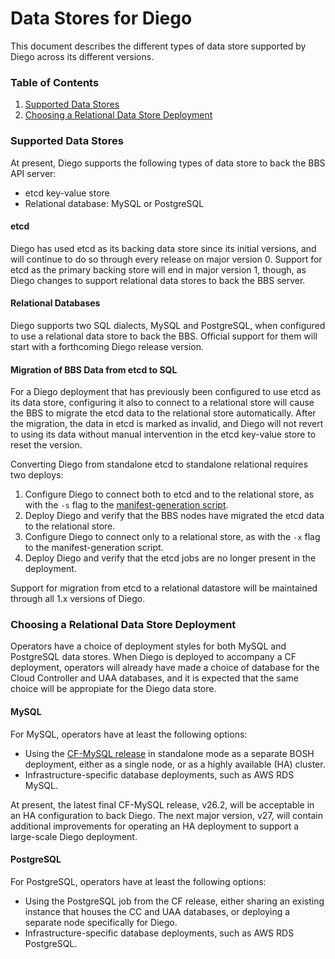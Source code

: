 # Data Stores for Diego

This document describes the different types of data store supported by Diego across its different versions.

### Table of Contents

1. [Supported Data Stores](#supported-data-stores)
1. [Choosing a Relational Data Store Deployment](#choosing-relational-datastore-deployment)


### <a name="supported-data-stores"></a>Supported Data Stores

At present, Diego supports the following types of data store to back the BBS API server:

* etcd key-value store
* Relational database: MySQL or PostgreSQL

#### etcd

Diego has used etcd as its backing data store since its initial versions, and will continue to do so through every release on major version 0. Support for etcd as the primary backing store will end in major version 1, though, as Diego changes to support relational data stores to back the BBS server.


#### Relational Databases

Diego supports two SQL dialects, MySQL and PostgreSQL, when configured to use a relational data store to back the BBS. Official support for them will start with a forthcoming Diego release version.

#### Migration of BBS Data from etcd to SQL

For a Diego deployment that has previously been configured to use etcd as its data store, configuring it also to connect to a relational store will cause the BBS to migrate the etcd data to the relational store automatically. After the migration, the data in etcd is marked as invalid, and Diego will not revert to using its data without manual intervention in the etcd key-value store to reset the version.

Converting Diego from standalone etcd to standalone relational requires two deploys:

1. Configure Diego to connect both to etcd and to the relational store, as with the `-s` flag to the [manifest-generation script](./manifest-generation.md).
1. Deploy Diego and verify that the BBS nodes have migrated the etcd data to the relational store.
1. Configure Diego to connect only to a relational store, as with the `-x` flag to the manifest-generation script.
1. Deploy Diego and verify that the etcd jobs are no longer present in the deployment.

Support for migration from etcd to a relational datastore will be maintained through all 1.x versions of Diego.

### <a name="choosing-relational-datastore-deployment"></a>Choosing a Relational Data Store Deployment

Operators have a choice of deployment styles for both MySQL and PostgreSQL data stores. When Diego is deployed to accompany a CF deployment, operators will already have made a choice of database for the Cloud Controller and UAA databases, and it is expected that the same choice will be appropiate for the Diego data store.

#### MySQL

For MySQL, operators have at least the following options:

* Using the [CF-MySQL release]((http://bosh.io/releases/github.com/cloudfoundry/cf-mysql-release?all=1)) in standalone mode as a separate BOSH deployment, either as a single node, or as a highly available (HA) cluster.
* Infrastructure-specific database deployments, such as AWS RDS MySQL.

At present, the latest final CF-MySQL release, v26.2, will be acceptable in an HA configuration to back Diego. The next major version, v27, will contain additional improvements for operating an HA deployment to support a large-scale Diego deployment.

#### PostgreSQL

For PostgreSQL, operators have at least the following options:

* Using the PostgreSQL job from the CF release, either sharing an existing instance that houses the CC and UAA databases, or deploying a separate node specifically for Diego.
* Infrastructure-specific database deployments, such as AWS RDS PostgreSQL.
